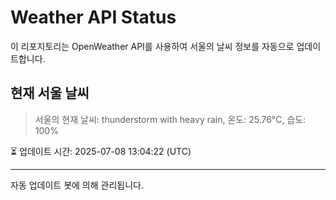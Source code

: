 
# Weather API Status

이 리포지토리는 OpenWeather API를 사용하여 서울의 날씨 정보를 자동으로 업데이트합니다.

## 현재 서울 날씨
> 서울의 현재 날씨: thunderstorm with heavy rain, 온도: 25.76°C, 습도: 100%

⏳ 업데이트 시간: 2025-07-08 13:04:22 (UTC)

---
자동 업데이트 봇에 의해 관리됩니다.
